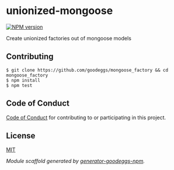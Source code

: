 # unionized-mongoose

[![NPM version](https://badge.fury.io/js/unionized-mongoose.png)](http://badge.fury.io/js/unionized-mongoose)

Create unionized factories out of mongoose models

## Contributing

```
$ git clone https://github.com/goodeggs/mongoose_factory && cd mongoose_factory
$ npm install
$ npm test
```

## Code of Conduct

[Code of Conduct](https://github.com/goodeggs/unionized-mongoose/blob/master/CODE_OF_CONDUCT.md)
for contributing to or participating in this project.

## License
[MIT](https://github.com/goodeggs/unionized-mongoose/blob/master/LICENSE.md)



_Module scaffold generated by [generator-goodeggs-npm](https://github.com/goodeggs/generator-goodeggs-npm)._
